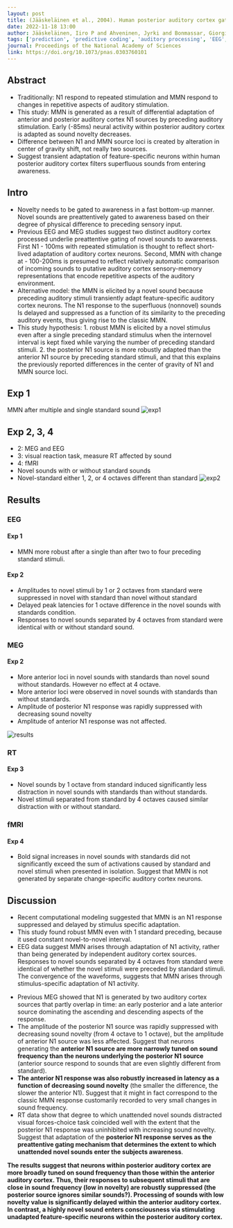 ```yaml
---
layout: post
title: (Jääskeläinen et al., 2004). Human posterior auditory cortex gates novel sounds to consciousness
date: 2022-11-18 13:00
author: Jääskeläinen, Iiro P and Ahveninen, Jyrki and Bonmassar, Giorgio and Dale, Anders M and Ilmoniemi, Risto J and Levänen, Sari and Lin, Fa-Hsuan and May, Patrick and Melcher, Jennifer and Stufflebeam, Steven
tags: ['prediction', 'predictive coding', 'auditory processing', 'EEG', 'MEG', 'fMRI', 'N1']
journal: Proceedings of the National Academy of Sciences
link: https://doi.org/10.1073/pnas.0303760101
---
```


## Abstract

- Traditionally: N1 respond to repeated stimulation and MMN respond to changes in repetitive aspects of auditory stimulation.
- This study: MMN is generated as a result of differential adaptation of anterior and posterior auditory cortex N1 sources by preceding auditory stimulation. Early (-85ms) neural activity within posterior auditory cortex is adapted as sound novelty decreases.
- Difference between N1 and MMN source loci is created by alteration in center of gravity shift, not really two sources.
- Suggest transient adaptation of feature-specific neurons within human posterior auditory cortex filters superfluous sounds from entering awareness.

## Intro

- Novelty needs to be gated to awareness in a fast bottom-up manner. Novel sounds are preattentively gated to awareness based on their degree of physical difference to preceding sensory input.
- Previous EEG and MEG studies suggest two distinct auditory cortex processed underlie preattentive gating of novel sounds to awareness. First N1 - 100ms with repeated stimulation is thought to reflect short-lived adaptation of auditory cortex neurons. Second, MMN with change at - 100-200ms is presumed to reflect relatively automatic comparison of incoming sounds to putative auditory cortex sensory-memory representations that encode repetitive aspects of the auditory environment. 
- Alternative model: the MMN is elicited by a novel sound because preceding auditory stimuli transiently adapt feature-specific auditory cortex neurons. The N1 response to the superfluous (nonnovel) sounds Is delayed and suppressed as a function of its similarity to the preceding auditory events, thus giving rise to the classic MMN. 
- This study hypothesis: 1. robust MMN is elicited by a novel stimulus even after a single preceding standard stimulus when the internovel interval is kept fixed while varying the number of preceding standard stimuli. 2. the posterior N1 source is more robustly adapted than the anterior N1 source by preceding standard stimuli, and that this explains the previously reported differences in the center of gravity of N1 and MMN source loci. 

## Exp 1
MMN after multiple and single standard sound
![exp1](/img/articles-phd/jaaskelainen-2004-1.png)

## Exp 2, 3, 4 
- 2: MEG and EEG 
- 3: visual reaction task, measure RT affected by sound 
- 4: fMRI
- Novel sounds with or without standard sounds
- Novel-standard either 1, 2, or 4 octaves different than standard
![exp2](/img/articles-phd/jaaskelainen-2004-2.png)

## Results
### EEG
#### Exp 1

- MMN more robust after a single than after two to four preceding standard stimuli.

#### Exp 2

- Amplitudes to novel stimuli by 1 or 2 octaves from standard were suppressed in novel with standard than novel without standard
- Delayed peak latencies for 1 octave difference in the novel sounds with standards condition.
- Responses to novel sounds separated by 4 octaves from standard were identical with or without standard sound. 

### MEG
#### Exp 2

- More anterior loci in novel sounds with standards than novel sound without standards. However no effect at 4 octave.
- More anterior loci were observed in novel sounds with standards than without standards.
- Amplitude of posterior N1 response was rapidly suppressed with decreasing sound novelty
- Amplitude of anterior N1 response was not affected.

![results](/img/articles-phd/jaaskelainen-2004-3.png)

### RT
#### Exp 3

- Novel sounds by 1 octave from standard induced significantly less distraction in novel sounds with standards than without standards. 
- Novel stimuli separated from standard by 4 octaves caused similar distraction with or without standard.

### fMRI 
#### Exp 4

- Bold signal increases in novel sounds with standards did not significantly exceed the sum of activations caused by standard and novel stimuli when presented in isolation. Suggest that MMN is not generated by separate change-specific auditory cortex neurons.

## Discussion

- Recent computational modeling suggested that MMN is an N1 response suppressed and delayed by stimulus specific adaptation.
- This study found robust MMN even with 1 standard preceding, because it used constant novel-to-novel interval.
- EEG data suggest MMN arises through adaptation of N1 activity, rather than being generated by independent auditory cortex sources. Responses to novel sounds separated by 4 octaves from standard were identical of whether the novel stimuli were preceded by standard stimuli. The convergence of the waveforms, suggests that MMN arises through stimulus-specific adaptation of N1 activity.

<p></P>

- Previous MEG showed that N1 is generated by two auditory cortex sources that partly overlap in time: an early posterior and a late anterior source dominating the ascending and descending aspects of the response.
- The amplitude of the posterior N1 source was rapidly suppressed with decreasing sound novelty (from 4 octave to 1 octave), but the amplitude of anterior N1 source was less affected. Suggest that neurons generating the **anterior N1 source are more narrowly tuned on sound frequency than the neurons underlying the posterior N1 source** (anterior source respond to sounds that are even slightly different from standard). 
- **The anterior N1 response was also robustly increased in latency as a function of decreasing sound novelty** (the smaller the difference, the slower the anterior N1). Suggest that it might in fact correspond to the classic MMN response customarily recorded to very small changes in sound frequency. 
- RT data show that degree to which unattended novel sounds distracted visual forces-choice task coincided well with the extent that the posterior N1 response was uninhibited with increasing sound novelty. Suggest that adaptation of the **posterior N1 response serves as the preattentive gating mechanism that determines the extent to which unattended novel sounds enter the subjects awareness**. 

**The results suggest that neurons within posterior auditory cortex are more broadly tuned on sound frequency than those within the anterior auditory cortex. Thus, their responses to subsequent stimuli that are close in sound frequency (low in novelty) are robustly suppressed (the posterior source ignores similar sounds?). Processing of sounds with low novelty value is significantly delayed within the anterior auditory cortex. In contrast, a highly novel sound enters consciousness via stimulating unadapted feature-specific neurons within the posterior auditory cortex.**